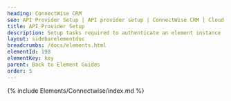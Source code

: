 ```yaml
---
heading: ConnectWise CRM
seo: API Provider Setup | API provider setup | ConnectWise CRM | Cloud Elements API Docs
title: API Provider Setup
description: Setup tasks required to authenticate an element instance
layout: sidebarelementdoc
breadcrumbs: /docs/elements.html
elementId: 198
elementKey: key
parent: Back to Element Guides
order: 5
---
```


{% include Elements/Connectwise/index.md %}
